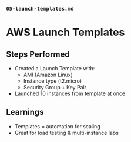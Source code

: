 ### `05-launch-templates.md`

# AWS Launch Templates  

## Steps Performed
- Created a Launch Template with:
  - AMI (Amazon Linux)
  - Instance type (t2.micro)
  - Security Group + Key Pair
- Launched 10 instances from template at once

## Learnings
- Templates = automation for scaling  
- Great for load testing & multi-instance labs  
